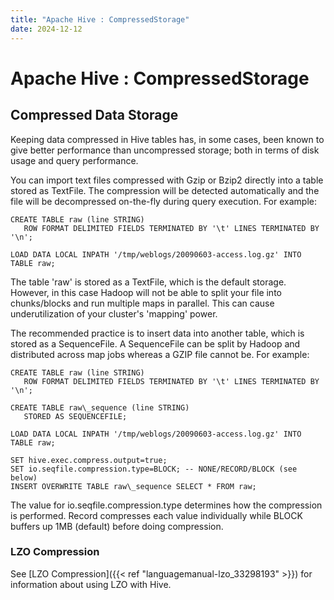 ```yaml
---
title: "Apache Hive : CompressedStorage"
date: 2024-12-12
---
```










# Apache Hive : CompressedStorage






## Compressed Data Storage

Keeping data compressed in Hive tables has, in some cases, been known to give better performance than uncompressed storage; both in terms of disk usage and query performance.

You can import text files compressed with Gzip or Bzip2 directly into a table stored as TextFile. The compression will be detected automatically and the file will be decompressed on-the-fly during query execution. For example:



```
CREATE TABLE raw (line STRING)
   ROW FORMAT DELIMITED FIELDS TERMINATED BY '\t' LINES TERMINATED BY '\n';

LOAD DATA LOCAL INPATH '/tmp/weblogs/20090603-access.log.gz' INTO TABLE raw;

```

The table 'raw' is stored as a TextFile, which is the default storage. However, in this case Hadoop will not be able to split your file into chunks/blocks and run multiple maps in parallel. This can cause underutilization of your cluster's 'mapping' power.

The recommended practice is to insert data into another table, which is stored as a SequenceFile. A SequenceFile can be split by Hadoop and distributed across map jobs whereas a GZIP file cannot be. For example:



```
CREATE TABLE raw (line STRING)
   ROW FORMAT DELIMITED FIELDS TERMINATED BY '\t' LINES TERMINATED BY '\n';

CREATE TABLE raw\_sequence (line STRING)
   STORED AS SEQUENCEFILE;

LOAD DATA LOCAL INPATH '/tmp/weblogs/20090603-access.log.gz' INTO TABLE raw;

SET hive.exec.compress.output=true;
SET io.seqfile.compression.type=BLOCK; -- NONE/RECORD/BLOCK (see below)
INSERT OVERWRITE TABLE raw\_sequence SELECT * FROM raw;

```

The value for io.seqfile.compression.type determines how the compression is performed. Record compresses each value individually while BLOCK buffers up 1MB (default) before doing compression.

### LZO Compression

See [LZO Compression]({{< ref "languagemanual-lzo_33298193" >}}) for information about using LZO with Hive.



 

 

